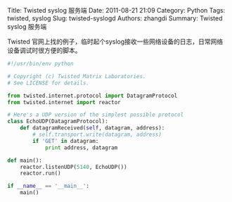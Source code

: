 Title: Twisted syslog 服务端
Date: 2011-08-21 21:09
Category: Python
Tags: twisted, syslog
Slug: twisted-syslogd
Authors: zhangdi
Summary: Twisted syslog 服务端

Twisted 官网上找的例子，临时起个syslog接收一些网络设备的日志，日常网络设备调试时很方便的脚本。

```python
#!/usr/bin/env python

# Copyright (c) Twisted Matrix Laboratories.
# See LICENSE for details.

from twisted.internet.protocol import DatagramProtocol
from twisted.internet import reactor

# Here's a UDP version of the simplest possible protocol
class EchoUDP(DatagramProtocol):
    def datagramReceived(self, datagram, address):
        # self.transport.write(datagram, address)
        if 'GET' in datagram:
            print address, datagram

def main():
    reactor.listenUDP(5140, EchoUDP())
    reactor.run()

if __name__ == '__main__':
    main()
```
